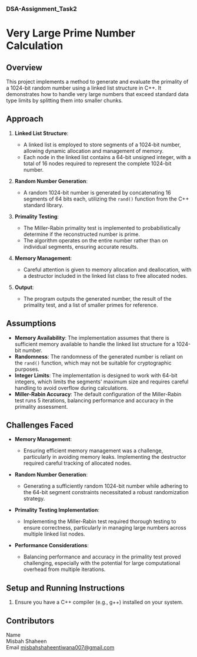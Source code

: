 ### DSA-Assignment_Task2
# Very Large Prime Number Calculation

## Overview

This project implements a method to generate and evaluate the primality of a 1024-bit random number using a linked list structure in C++. It demonstrates how to handle very large numbers that exceed standard data type limits by splitting them into smaller chunks.

## Approach

1. **Linked List Structure**: 
   - A linked list is employed to store segments of a 1024-bit number, allowing dynamic allocation and management of memory.
   - Each node in the linked list contains a 64-bit unsigned integer, with a total of 16 nodes required to represent the complete 1024-bit number.

2. **Random Number Generation**: 
   - A random 1024-bit number is generated by concatenating 16 segments of 64 bits each, utilizing the `rand()` function from the C++ standard library.

3. **Primality Testing**: 
   - The Miller-Rabin primality test is implemented to probabilistically determine if the reconstructed number is prime.
   - The algorithm operates on the entire number rather than on individual segments, ensuring accurate results.

4. **Memory Management**: 
   - Careful attention is given to memory allocation and deallocation, with a destructor included in the linked list class to free allocated nodes.

5. **Output**: 
   - The program outputs the generated number, the result of the primality test, and a list of smaller primes for reference.

## Assumptions

- **Memory Availability**: The implementation assumes that there is sufficient memory available to handle the linked list structure for a 1024-bit number.
- **Randomness**: The randomness of the generated number is reliant on the `rand()` function, which may not be suitable for cryptographic purposes.
- **Integer Limits**: The implementation is designed to work with 64-bit integers, which limits the segments' maximum size and requires careful handling to avoid overflow during calculations.
- **Miller-Rabin Accuracy**: The default configuration of the Miller-Rabin test runs 5 iterations, balancing performance and accuracy in the primality assessment.

## Challenges Faced

- **Memory Management**: 
  - Ensuring efficient memory management was a challenge, particularly in avoiding memory leaks. Implementing the destructor required careful tracking of allocated nodes.

- **Random Number Generation**: 
  - Generating a sufficiently random 1024-bit number while adhering to the 64-bit segment constraints necessitated a robust randomization strategy.

- **Primality Testing Implementation**: 
  - Implementing the Miller-Rabin test required thorough testing to ensure correctness, particularly in managing large numbers across multiple linked list nodes.

- **Performance Considerations**: 
  - Balancing performance and accuracy in the primality test proved challenging, especially with the potential for large computational overhead from multiple iterations.

## Setup and Running Instructions

1. Ensure you have a C++ compiler (e.g., g++) installed on your system.
## Contributors

Name             
 Misbah Shaheen  
 Email
[misbahshaheentiwana007@gmail.com](mailto:misbahshaheentiwana007@gmail.com) 


